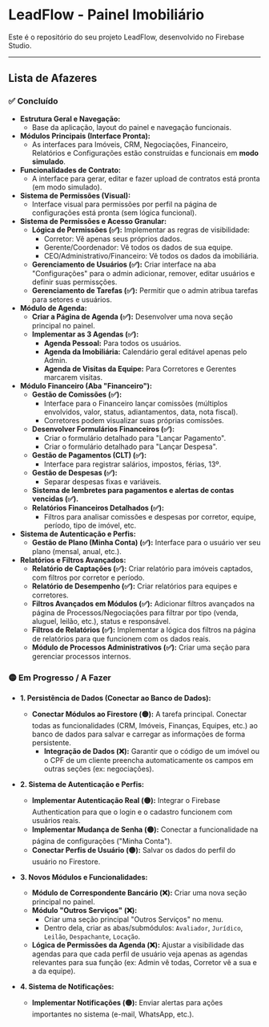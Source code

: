 # LeadFlow - Painel Imobiliário

Este é o repositório do seu projeto LeadFlow, desenvolvido no Firebase Studio.

---

## Lista de Afazeres

### ✅ Concluído
- **Estrutura Geral e Navegação:**
  - Base da aplicação, layout do painel e navegação funcionais.
- **Módulos Principais (Interface Pronta):**
  - As interfaces para Imóveis, CRM, Negociações, Financeiro, Relatórios e Configurações estão construídas e funcionais em **modo simulado**.
- **Funcionalidades de Contrato:**
  - A interface para gerar, editar e fazer upload de contratos está pronta (em modo simulado).
- **Sistema de Permissões (Visual):**
  - Interface visual para permissões por perfil na página de configurações está pronta (sem lógica funcional).
- **Sistema de Permissões e Acesso Granular:**
    -   **Lógica de Permissões (✅):** Implementar as regras de visibilidade:
        -   Corretor: Vê apenas seus próprios dados.
        -   Gerente/Coordenador: Vê todos os dados de sua equipe.
        -   CEO/Administrativo/Financeiro: Vê todos os dados da imobiliária.
    -   **Gerenciamento de Usuários (✅):** Criar interface na aba "Configurações" para o admin adicionar, remover, editar usuários e definir suas permissções.
    -   **Gerenciamento de Tarefas (✅):** Permitir que o admin atribua tarefas para setores e usuários.
- **Módulo de Agenda:**
    -   **Criar a Página de Agenda (✅):** Desenvolver uma nova seção principal no painel.
    -   **Implementar as 3 Agendas (✅):**
        -   **Agenda Pessoal:** Para todos os usuários.
        -   **Agenda da Imobiliária:** Calendário geral editável apenas pelo Admin.
        -   **Agenda de Visitas da Equipe:** Para Corretores e Gerentes marcarem visitas.
- **Módulo Financeiro (Aba "Financeiro"):**
    -   **Gestão de Comissões (✅):**
        -   Interface para o Financeiro lançar comissões (múltiplos envolvidos, valor, status, adiantamentos, data, nota fiscal).
        -   Corretores podem visualizar suas próprias comissões.
    -   **Desenvolver Formulários Financeiros (✅):**
        -   Criar o formulário detalhado para "Lançar Pagamento".
        -   Criar o formulário detalhado para "Lançar Despesa".
    -   **Gestão de Pagamentos (CLT) (✅):**
        -   Interface para registrar salários, impostos, férias, 13º.
    -   **Gestão de Despesas (✅):**
        -   Separar despesas fixas e variáveis.
    -   **Sistema de lembretes para pagamentos e alertas de contas vencidas (✅).**
    -   **Relatórios Financeiros Detalhados (✅):**
        -   Filtros para analisar comissões e despesas por corretor, equipe, período, tipo de imóvel, etc.
- **Sistema de Autenticação e Perfis:**
    -   **Gestão de Plano (Minha Conta) (✅):** Interface para o usuário ver seu plano (mensal, anual, etc.).
- **Relatórios e Filtros Avançados:**
    -   **Relatório de Captações (✅):** Criar relatório para imóveis captados, com filtros por corretor e período.
    -   **Relatório de Desempenho (✅):** Criar relatórios para equipes e corretores.
    -   **Filtros Avançados em Módulos (✅):** Adicionar filtros avançados na página de Processos/Negociações para filtrar por tipo (venda, aluguel, leilão, etc.), status e responsável.
    -   **Filtros de Relatórios (✅):** Implementar a lógica dos filtros na página de relatórios para que funcionem com os dados reais.
    -   **Módulo de Processos Administrativos (✅):** Criar uma seção para gerenciar processos internos.


### 🟡 Em Progresso / A Fazer

- **1. Persistência de Dados (Conectar ao Banco de Dados):**
    -   **Conectar Módulos ao Firestore (🟡):** A tarefa principal. Conectar todas as funcionalidades (CRM, Imóveis, Finanças, Equipes, etc.) ao banco de dados para salvar e carregar as informações de forma persistente.
        -   **Integração de Dados (❌):** Garantir que o código de um imóvel ou o CPF de um cliente preencha automaticamente os campos em outras seções (ex: negociações).

- **2. Sistema de Autenticação e Perfis:**
    -   **Implementar Autenticação Real (🟡):** Integrar o Firebase Authentication para que o login e o cadastro funcionem com usuários reais.
    -   **Implementar Mudança de Senha (🟡):** Conectar a funcionalidade na página de configurações ("Minha Conta").
    -   **Conectar Perfis de Usuário (🟡):** Salvar os dados do perfil do usuário no Firestore.

- **3. Novos Módulos e Funcionalidades:**
    -   **Módulo de Correspondente Bancário (❌):** Criar uma nova seção principal no painel.
    -   **Módulo "Outros Serviços" (❌):**
        -   Criar uma seção principal "Outros Serviços" no menu.
        -   Dentro dela, criar as abas/submódulos: `Avaliador`, `Jurídico`, `Leilão`, `Despachante`, `Locação`.
    -   **Lógica de Permissões da Agenda (❌):** Ajustar a visibilidade das agendas para que cada perfil de usuário veja apenas as agendas relevantes para sua função (ex: Admin vê todas, Corretor vê a sua e a da equipe).

- **4. Sistema de Notificações:**
    -   **Implementar Notificações (🟡):** Enviar alertas para ações importantes no sistema (e-mail, WhatsApp, etc.).